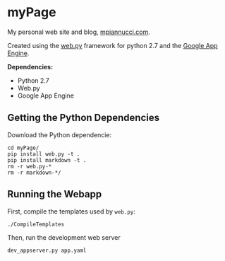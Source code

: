 myPage
======

My personal web site and blog, [mpiannucci.com](http://mpiannucci.com).

Created using the [web.py](https://github.com/webpy/webpy) framework for python 2.7 and the [Google App Engine](https://cloud.google.com/appengine/docs/python/gettingstartedpython27/introduction).

**Dependencies:**
* Python 2.7
* Web.py
* Google App Engine

Getting the Python Dependencies
-----------------------

Download the Python dependencie:

    cd myPage/
    pip install web.py -t .
    pip install markdown -t .
    rm -r web.py-*
    rm -r markdown-*/


Running the Webapp
------------------

First, compile the templates used by `web.py`:

    ./CompileTemplates

Then, run the development web server

    dev_appserver.py app.yaml
